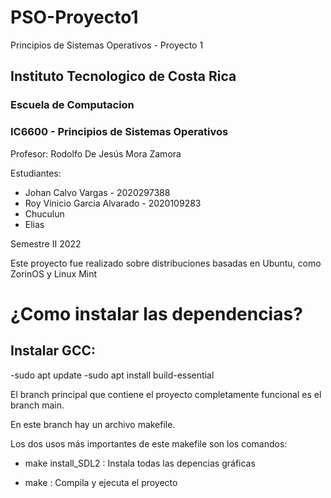 # PSO-Proyecto1
Principios de Sistemas Operativos - Proyecto 1

## Instituto Tecnologico de Costa Rica
### Escuela de Computacion

### IC6600 - Principios de Sistemas Operativos

Profesor: Rodolfo De Jesús Mora Zamora

Estudiantes: 
+ Johan Calvo Vargas - 2020297388
+ Roy Vinicio Garcia Alvarado - 2020109283
+ Chuculun
+ Elias

Semestre II 2022


Este proyecto fue realizado sobre distribuciones basadas en Ubuntu, como ZorinOS y Linux Mint

# ¿Como instalar las dependencias?

## Instalar GCC: 
-sudo apt update
-sudo apt install build-essential

El branch principal que contiene el proyecto completamente funcional es el branch main.

En este branch hay un archivo makefile.

Los dos usos más importantes de este makefile son los comandos:

+ make install_SDL2 : Instala todas las depencias gráficas 

+ make : Compila y ejecuta el proyecto
